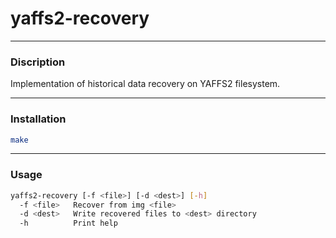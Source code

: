 # yaffs2-recovery #

***

### Discription ###

Implementation of historical data recovery on YAFFS2 filesystem.

***

### Installation

```sh
make
```

***

### Usage ###

```sh
yaffs2-recovery [-f <file>] [-d <dest>] [-h]
  -f <file>   Recover from img <file>
  -d <dest>   Write recovered files to <dest> directory
  -h          Print help
```

